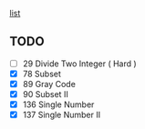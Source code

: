
[list](https://leetcode.com/tag/bit-manipulation/)


## TODO
- [ ] 29   Divide Two Integer ( Hard )
- [x] 78   Subset
- [x] 89   Gray Code
- [x] 90   Subset II
- [x] 136  Single Number
- [x] 137  Single Number II